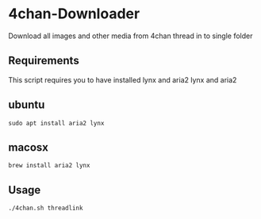 # 4chan-Downloader
Download all images and other media from 4chan thread in to single folder

## Requirements
This script requires you to have installed lynx and aria2 
lynx and aria2

## ubuntu
```
sudo apt install aria2 lynx 
```
## macosx
```
brew install aria2 lynx 
```
## Usage

`./4chan.sh threadlink`
